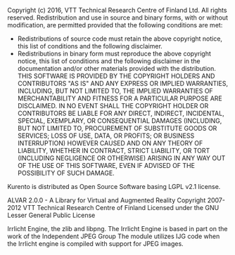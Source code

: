 Copyright (c) 2016, VTT Technical Research Centre of Finland Ltd. All rights reserved.
Redistribution and use in source and binary forms, with or without
modification, are permitted provided that the following conditions are
met:
  * Redistributions of source code must retain the above copyright
    notice, this list of conditions and the following disclaimer.
  * Redistributions in binary form must reproduce the above copyright
    notice, this list of conditions and the following disclaimer in
    the documentation and/or other materials provided with the
    distribution.
THIS SOFTWARE IS PROVIDED BY THE COPYRIGHT HOLDERS AND CONTRIBUTORS
"AS IS" AND ANY EXPRESS OR IMPLIED WARRANTIES, INCLUDING, BUT NOT
LIMITED TO, THE IMPLIED WARRANTIES OF MERCHANTABILITY AND FITNESS FOR
A PARTICULAR PURPOSE ARE DISCLAIMED. IN NO EVENT SHALL THE COPYRIGHT
HOLDER OR CONTRIBUTORS BE LIABLE FOR ANY DIRECT, INDIRECT, INCIDENTAL,
SPECIAL, EXEMPLARY, OR CONSEQUENTIAL DAMAGES (INCLUDING, BUT NOT
LIMITED TO, PROCUREMENT OF SUBSTITUTE GOODS OR SERVICES; LOSS OF USE,
DATA, OR PROFITS; OR BUSINESS INTERRUPTION) HOWEVER CAUSED AND ON ANY
THEORY OF LIABILITY, WHETHER IN CONTRACT, STRICT LIABILITY, OR TORT
(INCLUDING NEGLIGENCE OR OTHERWISE) ARISING IN ANY WAY OUT OF THE USE
OF THIS SOFTWARE, EVEN IF ADVISED OF THE POSSIBILITY OF SUCH DAMAGE.


Kurento is distributed as Open Source Software basing LGPL v2.1 license.

ALVAR 2.0.0 - A Library for Virtual and Augmented Reality
Copyright 2007-2012 VTT Technical Research Centre of Finland
Licensed under the GNU Lesser General Public License

Irrlicht Engine, the zlib and libpng. 
The Irrlicht Engine is based in part on the work of the Independent JPEG Group
The module utilizes IJG code when the Irrlicht engine is compiled with support for JPEG images. 


